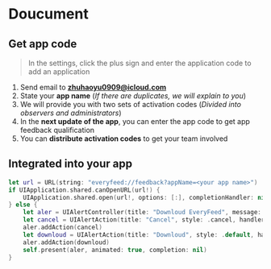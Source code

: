 # Doucument

## Get app code
> In the settings, click the plus sign and enter the application code to add an application
1. Send email to **zhuhaoyu0909@icloud.com**
2. State your **app name** (*If there are duplicates, we will explain to you*)
3. We will provide you with two sets of activation codes (*Divided into observers and administrators*)
4. In the **next update of the app**, you can enter the app code to get app feedback qualification
5. You can **distribute activation codes** to get your team involved

## Integrated into your app

```swift
let url = URL(string: "everyfeed://feedback?appName=<your app name>")
if UIApplication.shared.canOpenURL(url!) {
    UIApplication.shared.open(url!, options: [:], completionHandler: nil)
} else {
    let aler = UIAlertController(title: "Downloud EveryFeed", message: "Go to the store to download Every Feed", preferredStyle: .alert)
    let cancel = UIAlertAction(title: "Cancel", style: .cancel, handler: nil)
    aler.addAction(cancel)
    let downloud = UIAlertAction(title: "Downloud", style: .default, handler: nil)
    aler.addAction(downloud)
    self.present(aler, animated: true, completion: nil)
}
```
